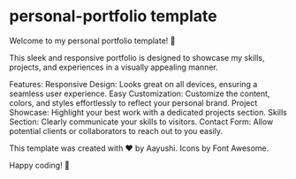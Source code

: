 # personal-portfolio template
Welcome to my personal portfolio template! 🚀

This sleek and responsive portfolio is designed to showcase my skills, projects, and experiences in a visually appealing manner.



Features:
Responsive Design: Looks great on all devices, ensuring a seamless user experience.
Easy Customization: Customize the content, colors, and styles effortlessly to reflect your personal brand.
Project Showcase: Highlight your best work with a dedicated projects section.
Skills Section: Clearly communicate your skills to visitors.
Contact Form: Allow potential clients or collaborators to reach out to you easily.



This template was created with ❤️ by Aayushi.
Icons by Font Awesome.

Happy coding! 🚀
